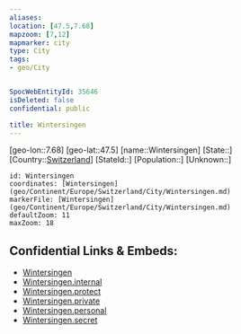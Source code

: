 ```yaml
---
aliases: 
location: [47.5,7.68]
mapzoom: [7,12] 
mapmarker: city 
type: City
tags:
- geo/City


SpocWebEntityId: 35646
isDeleted: false
confidential: public

title: Wintersingen
---
```

[geo-lon::7.68]
[geo-lat::47.5]
[name::Wintersingen]
[State::]
[Country::[Switzerland](geo/Continent/Europe/Switzerland.md)]
[StateId::]
[Population::]
[Unknown::]


```leaflet
id: Wintersingen
coordinates: [Wintersingen](geo/Continent/Europe/Switzerland/City/Wintersingen.md)
markerFile: [Wintersingen](geo/Continent/Europe/Switzerland/City/Wintersingen.md)
defaultZoom: 11 
maxZoom: 18
```


## Confidential Links & Embeds: 
- [Wintersingen](../../../../../../_public/geo/Continent/Europe/Switzerland/City/Wintersingen.md) 
- [Wintersingen.internal](../../../../../../_internal/geo/Continent/Europe/Switzerland/City/Wintersingen.internal.md) 
- [Wintersingen.protect](../../../../../../_protect/geo/Continent/Europe/Switzerland/City/Wintersingen.protect.md) 
- [Wintersingen.private](../../../../../../_private/geo/Continent/Europe/Switzerland/City/Wintersingen.private.md) 
- [Wintersingen.personal](../../../../../../_personal/geo/Continent/Europe/Switzerland/City/Wintersingen.personal.md) 
- [Wintersingen.secret](../../../../../../_secret/geo/Continent/Europe/Switzerland/City/Wintersingen.secret.md) 
